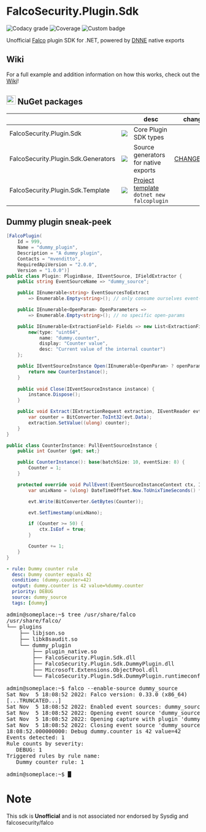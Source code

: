 # FalcoSecurity.Plugin.Sdk

![Codacy grade](https://img.shields.io/codacy/grade/71314d20dbc64028bc80d4291272af2d?style=for-the-badge) ![Coverage](https://img.shields.io/codecov/c/github/mvenditto/FalcoSecurity.Plugin.Sdk?style=for-the-badge&token=KNEH3735KU&logo=codecov) ![Custom badge](https://img.shields.io/endpoint?style=for-the-badge&url=https%3A%2F%2Fgist.githubusercontent.com%2Fmvenditto%2F1f05448331025247c1c3375ebe2ba5cf%2Fraw%2F935e97d07d5e67a5cc250fb347a4c72b87ee2ec6%2Ffalco-plugin-sdk_plugin-api-version.json)

Unofficial [Falco](https://github.com/falcosecurity/falco) plugin SDK for .NET, powered by [DNNE](https://github.com/AaronRobinsonMSFT/DNNE) native exports

## Wiki

For a full example and addition information on how this works, check out the [Wiki](https://github.com/mvenditto/FalcoSecurity.Plugin.Sdk/wiki/Dummy-counter-plugin)!

## <img src="https://upload.wikimedia.org/wikipedia/commons/thumb/2/25/NuGet_project_logo.svg/2048px-NuGet_project_logo.svg.png" width="24" />  NuGet packages
|     |      | desc  | changelog |
|-----|------|-------|-----------|
| FalcoSecurity.Plugin.Sdk  | [![](https://img.shields.io/nuget/v/FalcoSecurity.Plugin.Sdk?style=flat-square&label=nuget)](https://www.nuget.org/packages/FalcoSecurity.Plugin.Sdk/)  | Core Plugin SDK types |  |     
| FalcoSecurity.Plugin.Sdk.Generators | [![](https://img.shields.io/nuget/v/FalcoSecurity.Plugin.Sdk.Generators?style=flat-square&label=nuget)](https://www.nuget.org/packages/FalcoSecurity.Plugin.Sdk.Generators/)  | Source generators for native exports | [CHANGELOG.md](https://github.com/mvenditto/FalcoSecurity.Plugin.Sdk/blob/master/FalcoSecurity.Plugin.Sdk.Generators/CHANGELOG.md) |
| FalcoSecurity.Plugin.Sdk.Template | [![](https://img.shields.io/nuget/v/FalcoSecurity.Plugin.Sdk.Template?style=flat-square&label=nuget)](https://www.nuget.org/packages/FalcoSecurity.Plugin.Sdk.Template/) | [Project template](https://github.com/mvenditto/FalcoSecurity.Plugin.Sdk/wiki/Getting-Started#The-falcoplugin-template) `dotnet new falcoplugin` |  |

## Dummy plugin sneak-peek
```cs
[FalcoPlugin(
    Id = 999,
    Name = "dummy_plugin",
    Description = "A dummy plugin",
    Contacts = "mvenditto",
    RequiredApiVersion = "2.0.0",
    Version = "1.0.0")]
public class Plugin: PluginBase, IEventSource, IFieldExtractor {
    public string EventSourceName => "dummy_source";

    public IEnumerable<string> EventSourcesToExtract 
        => Enumerable.Empty<string>(); // only consume ourselves event-source

    public IEnumerable<OpenParam> OpenParameters => 
        => Enumerable.Empty<string>(); // no specific open-params

    public IEnumerable<ExtractionField> Fields => new List<ExtractionField> {
        new(type: "uint64",
            name: "dummy.counter",
            display: "Counter value",
            desc: "Current value of the internal counter")
    };

    public IEventSourceInstance Open(IEnumerable<OpenParam> ? openParams) {
        return new CounterInstance();
    }
    
    public void Close(IEventSourceInstance instance) {
        instance.Dispose();
    }

    public void Extract(IExtractionRequest extraction, IEventReader evt) {
        var counter = BitConverter.ToInt32(evt.Data);
        extraction.SetValue((ulong) counter);
    }
}

public class CounterInstance: PullEventSourceInstance {
    public int Counter {get; set;}

    public CounterInstance(): base(batchSize: 10, eventSize: 8) {
        Counter = 1;
    }

    protected override void PullEvent(EventSourceInstanceContext ctx, IEventWriter evt) {
        var unixNano = (ulong) DateTimeOffset.Now.ToUnixTimeSeconds() * 1000000000;

        evt.Write(BitConverter.GetBytes(Counter));

        evt.SetTimestamp(unixNano);

        if (Counter >= 50) {
            ctx.IsEof = true;
        }

        Counter += 1;
    }
}
```

```yaml
- rule: Dummy counter rule
  desc: Dummy counter equals 42
  condition: (dummy.counter=42)
  output: dummy.counter is 42 value=%dummy.counter
  priority: DEBUG
  source: dummy_source
  tags: [dummy]
```
<pre><samp>admin@someplace:~$ <kbd>tree /usr/share/falco</kbd>
/usr/share/falco/
└── plugins
    ├── libjson.so
    ├── libk8saudit.so
    └── dummy_plugin
        ├── plugin_native.so
        ├── FalcoSecurity.Plugin.Sdk.dll
        ├── FalcoSecurity.Plugin.Sdk.DummyPlugin.dll
        ├── Microsoft.Extensions.ObjectPool.dll
        └── FalcoSecurity.Plugin.Sdk.DummyPlugin.runtimeconfig.json</samp>
        
<samp>admin@someplace:~$ <kbd>falco --enable-source dummy_source</kbd>
Sat Nov  5 18:08:52 2022: Falco version: 0.33.0 (x86_64)
[...TRUNCATED...]
Sat Nov  5 18:08:52 2022: Enabled event sources: dummy_source
Sat Nov  5 18:08:52 2022: Opening event source 'dummy_source'
Sat Nov  5 18:08:52 2022: Opening capture with plugin 'dummy_plugin'
Sat Nov  5 18:08:52 2022: Closing event source 'dummy_source'
18:08:52.000000000: Debug dummy.counter is 42 value=42
Events detected: 1
Rule counts by severity:
   DEBUG: 1
Triggered rules by rule name:
   Dummy counter rule: 1

admin@someplace:~$ █</samp></pre>

# Note
This sdk is **Unofficial** and is not associated nor endorsed by Sysdig and falcosecurity/falco
